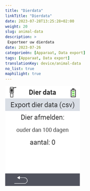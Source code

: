 ```yaml
---
title: "Dierdata"
linkTitle: "Dierdata"
date: 2023-07-28T13:25:28+02:00
weight: 20
slug: animal-data
description: >
 Exporteer uw dierdata
date: 2023-07-26
categorieën: [Apparaat, Data export]
tags: [Apparaat, Data export]
translationKey: device/animal-data
no_list: true
maphilight: true
---
```

<img src="animal-data.png" alt="VitalControl Gegevensbeheer" title="Gegevensbeheer" usemap="#workmap" class="maphilight" />

<map name="workmap">
  <area shape="rect" coords="2,40,238,80" alt="Exporteer dierdata (csv)" title="Exporteer uw dierdata&#10;Muisklik: open documentatie" href="/nl/docs/data-export/usb-drive/">

  <area shape="rect" coords="2,80,238,200" alt="dier afmelden" title="Specificeer de leeftijd waarop dieren moeten worden afgemeld&#10;Muisklik: open documentatie" href="/nl/docs/device/data-management/animal-data/unregister-animal/">

  <area shape="rect" coords="2,282,120,319" alt="Terug" title="Alle informatie en instructies voor het exporteren van dierdata vindt u hier&#10;Muisklik: open documentatie" href="/nl/docs/device/data-management/">
</map>
